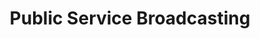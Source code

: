 ---
title: "Public Service Broadcasting"
summary: "Public Service Broadcasting is a London-based duo consisting of J. Willgoose, Esq. on guitar, banjo, other stringed instruments, samplings and electronic instruments; and Wrigglesworth on drums, piano and electronic instruments. They take samples from old public information films, archive footage and propaganda material, attempting to 'teach the lessons of the past through the music of the future'."
image: "public-service-broadcasting.jpg"
---